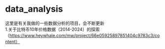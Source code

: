 # data_analysis
这里是有关我做的一些数据分析的项目，会不断更新  
1.关于比特币10年价格数据（2014-2024）的探索（https://www.heywhale.com/mw/project/66e05925897851404c9783c3/content）
